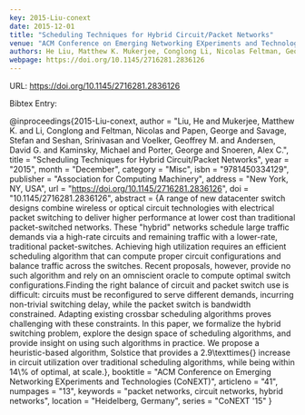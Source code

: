 ```yaml
---
key: 2015-Liu-conext
date: 2015-12-01
title: "Scheduling Techniques for Hybrid Circuit/Packet Networks"
venue: "ACM Conference on Emerging Networking EXperiments and Technologies (CoNEXT)"
authors: He Liu, Matthew K. Mukerjee, Conglong Li, Nicolas Feltman, George Papen, Stefan Savage, Srinivasan Seshan, Geoffrey M. Voelker, David G. Andersen, Michael Kaminsky, George Porter and Alex C. Snoeren
webpage: https://doi.org/10.1145/2716281.2836126
---
```


URL: https://doi.org/10.1145/2716281.2836126

Bibtex Entry:

@inproceedings{2015-Liu-conext,
    author = "Liu, He and Mukerjee, Matthew K. and Li, Conglong and Feltman, Nicolas and Papen, George and Savage, Stefan and Seshan, Srinivasan and Voelker, Geoffrey M. and Andersen, David G. and Kaminsky, Michael and Porter, George and Snoeren, Alex C.",
    title = "Scheduling Techniques for Hybrid Circuit/Packet Networks",
    year = "2015",
    month = "December",
    category = "Misc",
    isbn = "9781450334129",
    publisher = "Association for Computing Machinery",
    address = "New York, NY, USA",
    url = "https://doi.org/10.1145/2716281.2836126",
    doi = "10.1145/2716281.2836126",
    abstract = {A range of new datacenter switch designs combine wireless or optical circuit technologies with electrical packet switching to deliver higher performance at lower cost than traditional packet-switched networks. These "hybrid" networks schedule large traffic demands via a high-rate circuits and remaining traffic with a lower-rate, traditional packet-switches. Achieving high utilization requires an efficient scheduling algorithm that can compute proper circuit configurations and balance traffic across the switches. Recent proposals, however, provide no such algorithm and rely on an omniscient oracle to compute optimal switch configurations.Finding the right balance of circuit and packet switch use is difficult: circuits must be reconfigured to serve different demands, incurring non-trivial switching delay, while the packet switch is bandwidth constrained. Adapting existing crossbar scheduling algorithms proves challenging with these constraints. In this paper, we formalize the hybrid switching problem, explore the design space of scheduling algorithms, and provide insight on using such algorithms in practice. We propose a heuristic-based algorithm, Solstice that provides a 2.9\texttimes{} increase in circuit utilization over traditional scheduling algorithms, while being within 14\\% of optimal, at scale.},
    booktitle = "ACM Conference on Emerging Networking EXperiments and Technologies (CoNEXT)",
    articleno = "41",
    numpages = "13",
    keywords = "packet networks, circuit networks, hybrid networks",
    location = "Heidelberg, Germany",
    series = "CoNEXT '15"
}

